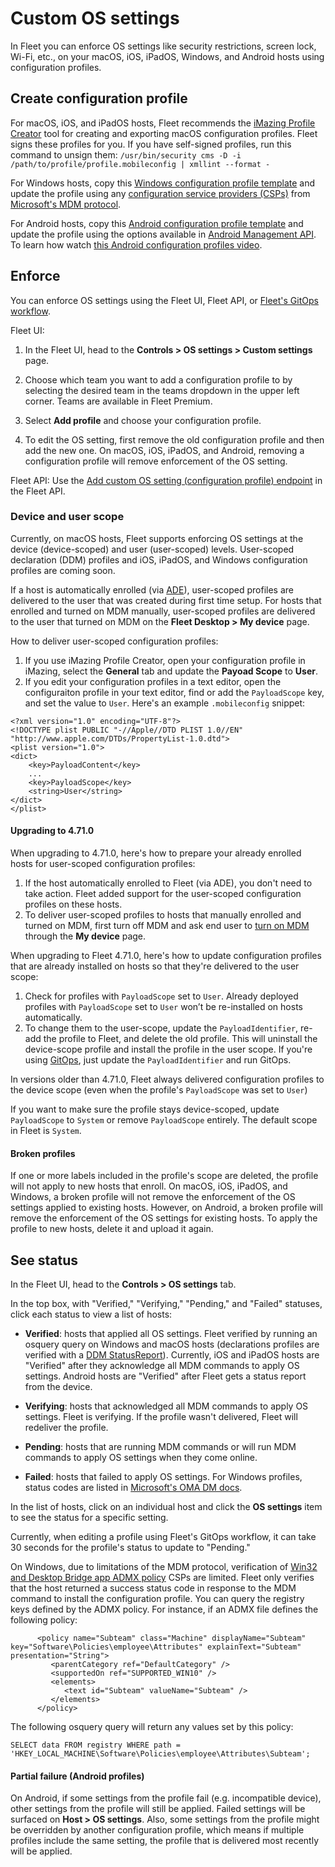 # Custom OS settings

In Fleet you can enforce OS settings like security restrictions, screen lock, Wi-Fi, etc., on your macOS, iOS, iPadOS, Windows, and Android hosts using configuration profiles.

## Create configuration profile

For macOS, iOS, and iPadOS hosts, Fleet recommends the [iMazing Profile Creator](https://imazing.com/profile-editor) tool for creating and exporting macOS configuration profiles. Fleet signs these profiles for you. If you have self-signed profiles, run this command to unsign them: `/usr/bin/security cms -D -i  /path/to/profile/profile.mobileconfig | xmllint --format -`

For Windows hosts, copy this [Windows configuration profile template](https://fleetdm.com/example-windows-profile) and update the profile using any [configuration service providers (CSPs)](https://fleetdm.com/guides/creating-windows-csps) from [Microsoft's MDM protocol](https://learn.microsoft.com/en-us/windows/client-management/mdm/).

For Android hosts, copy this [Android configuration profile template](#TODO) and update the profile using the options available in [Android Management API](https://developers.google.com/android/management/reference/rest/v1/enterprises.policies#resource:-policy). To learn how watch [this Android configuration profiles video](TODO).


## Enforce

You can enforce OS settings using the Fleet UI, Fleet API, or [Fleet's GitOps workflow](https://github.com/fleetdm/fleet-gitops).

Fleet UI:

1. In the Fleet UI, head to the **Controls > OS settings > Custom settings** page.

2. Choose which team you want to add a configuration profile to by selecting the desired team in the teams dropdown in the upper left corner. Teams are available in Fleet Premium.

3. Select **Add profile** and choose your configuration profile.

4. To edit the OS setting, first remove the old configuration profile and then add the new one. On macOS, iOS, iPadOS, and Android, removing a configuration profile will remove enforcement of the OS setting.

Fleet API: Use the [Add custom OS setting (configuration profile) endpoint](https://fleetdm.com/docs/rest-api/rest-api#add-custom-os-setting-configuration-profile) in the Fleet API.

### Device and user scope

Currently, on macOS hosts, Fleet supports enforcing OS settings at the device (device-scoped) and user (user-scoped) levels. User-scoped declaration (DDM) profiles and iOS, iPadOS, and Windows configuration profiles are coming soon.

If a host is automatically enrolled (via [ADE](https://support.apple.com/en-us/102300)), user-scoped profiles are delivered to the user that was created during first time setup. For hosts that enrolled and turned on MDM manually, user-scoped profiles are delivered to the user that turned on MDM on the **Fleet Desktop > My device** page.

How to deliver user-scoped configuration profiles:
1. If you use iMazing Profile Creator, open your configuration profile in iMazing, select the **General** tab and update the **Payoad Scope** to **User**.
2. If you edit your configuration profiles in a text editor, open the configuraiton profile in your text editor, find or add the `PayloadScope` key, and set the value to `User`. Here's an example `.mobileconfig` snippet:

```
<?xml version="1.0" encoding="UTF-8"?>
<!DOCTYPE plist PUBLIC "-//Apple//DTD PLIST 1.0//EN" "http://www.apple.com/DTDs/PropertyList-1.0.dtd">
<plist version="1.0">
<dict>
	<key>PayloadContent</key>
	...
	<key>PayloadScope</key>
	<string>User</string>
</dict>
</plist>
```

#### Upgrading to 4.71.0

When upgrading to 4.71.0, here's how to prepare your already enrolled hosts for user-scoped configuration profiles:
1. If the host automatically enrolled to Fleet (via ADE), you don't need to take action. Fleet added support for the user-scoped configuration profiles on these hosts.
2. To deliver user-scoped profiles to hosts that manually enrolled and turned on MDM, first turn off MDM and ask end user to [turn on MDM](https://fleetdm.com/guides/mdm-migration#migrate-hosts:~:text=If%20the%20host%20is%20not%20assigned%20to%20Fleet%20in%20ABM%20(manual%20enrollment)%2C%20the%20end%20user%20will%20be%20given%20the%20option%20to%20download%20the%20MDM%20enrollment%20profile%20on%20their%20My%20device%20page.) through the **My device** page.

When upgrading to Fleet 4.71.0, here's how to update configuration profiles that are already installed on hosts so that they're delivered to the user scope:

1. Check for profiles with `PayloadScope` set to `User`. Already deployed profiles with `PayloadScope` set to `User` won’t be re-installed on hosts automatically.
2. To change them to the user-scope, update the `PayloadIdentifier`, re-add the profile to Fleet, and delete the old profile. This will uninstall the device-scope profile and install the profile in the user scope. If you're using [GitOps](https://fleetdm.com/docs/configuration/yaml-files), just update the `PayloadIdentifier` and run GitOps.

In versions older than 4.71.0, Fleet always delivered configuration profiles to the device scope (even when the profile's `PayloadScope` was set to `User`)

If you want to make sure the profile stays device-scoped, update `PayloadScope` to `System` or remove `PayloadScope` entirely. The default scope in Fleet is `System`. 

#### Broken profiles

If one or more labels included in the profile's scope are deleted, the profile will not apply to new hosts that enroll.
On macOS, iOS, iPadOS, and Windows, a broken profile will not remove the enforcement of the OS settings applied to existing hosts. However, on Android, a broken profile will remove the enforcement of the OS settings for existing hosts. To apply the profile to new hosts, delete it and upload it again.

## See status

In the Fleet UI, head to the **Controls > OS settings** tab.

In the top box, with "Verified," "Verifying," "Pending," and "Failed" statuses, click each status to view a list of hosts:

* **Verified**: hosts that applied all OS settings. Fleet verified by running an osquery query on Windows and macOS hosts (declarations profiles are verified with a [DDM StatusReport](https://developer.apple.com/documentation/devicemanagement/statusreport)). Currently, iOS and iPadOS hosts are "Verified" after they acknowledge all MDM commands to apply OS settings. Android hosts are "Verified" after Fleet gets a status report from the device.

* **Verifying**: hosts that acknowledged all MDM commands to apply OS settings. Fleet is verifying. If the profile wasn't delivered, Fleet will redeliver the profile.

* **Pending**: hosts that are running MDM commands or will run MDM commands to apply OS settings when they come online.

* **Failed**: hosts that failed to apply OS settings. For Windows profiles, status codes are listed in [Microsoft's OMA DM docs](https://learn.microsoft.com/en-us/windows/client-management/oma-dm-protocol-support#syncml-response-status-codes).

In the list of hosts, click on an individual host and click the **OS settings** item to see the status for a specific setting.

Currently, when editing a profile using Fleet's GitOps workflow, it can take 30 seconds for the
profile's status to update to "Pending."

On Windows, due to limitations of the MDM protocol, verification of [Win32 and Desktop Bridge app ADMX
policy](https://learn.microsoft.com/en-us/windows/client-management/win32-and-centennial-app-policy-configuration)
CSPs are limited. Fleet only verifies that the host returned a success status code in response to the MDM
command to install the configuration profile. You can query the registry keys defined by the ADMX
policy. For instance, if an ADMX file defines the following policy:
```
      <policy name="Subteam" class="Machine" displayName="Subteam" key="Software\Policies\employee\Attributes" explainText="Subteam" presentation="String">
         <parentCategory ref="DefaultCategory" />
         <supportedOn ref="SUPPORTED_WIN10" />
         <elements>
            <text id="Subteam" valueName="Subteam" />
         </elements>
      </policy>
```

The following osquery query will return any values set by this policy:
```
SELECT data FROM registry WHERE path = 'HKEY_LOCAL_MACHINE\Software\Policies\employee\Attributes\Subteam';
```

#### Partial failure (Android profiles)

On Android, if some settings from the profile fail (e.g. incompatible device), other settings from the profile will still be applied. Failed settings will be surfaced on **Host > OS settings**.
Also, some settings from the profile might be overridden by another configuration profile, which means if multiple profiles include the same setting, the profile that is delivered most recently will be applied.

<meta name="category" value="guides">
<meta name="authorGitHubUsername" value="noahtalerman">
<meta name="authorFullName" value="Noah Talerman">
<meta name="publishedOn" value="2024-07-27">
<meta name="articleTitle" value="Custom OS settings">
<meta name="description" value="Learn how to enforce custom settings on macOS and Window hosts using Fleet's configuration profiles.">
